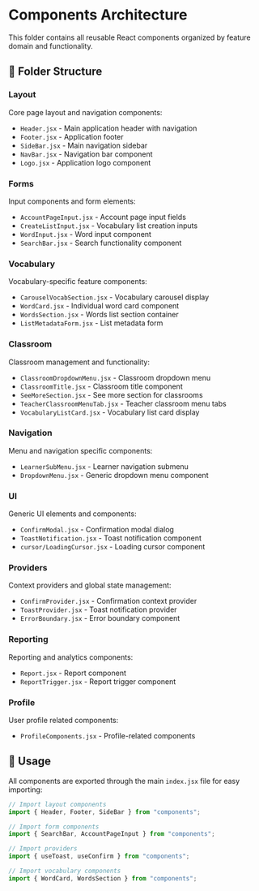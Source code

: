 # Components Architecture

This folder contains all reusable React components organized by feature domain and functionality.

## 📁 Folder Structure

### **Layout**

Core page layout and navigation components:

- `Header.jsx` - Main application header with navigation
- `Footer.jsx` - Application footer
- `SideBar.jsx` - Main navigation sidebar
- `NavBar.jsx` - Navigation bar component
- `Logo.jsx` - Application logo component

### **Forms**

Input components and form elements:

- `AccountPageInput.jsx` - Account page input fields
- `CreateListInput.jsx` - Vocabulary list creation inputs
- `WordInput.jsx` - Word input component
- `SearchBar.jsx` - Search functionality component

### **Vocabulary**

Vocabulary-specific feature components:

- `CarouselVocabSection.jsx` - Vocabulary carousel display
- `WordCard.jsx` - Individual word card component
- `WordsSection.jsx` - Words list section container
- `ListMetadataForm.jsx` - List metadata form

### **Classroom**

Classroom management and functionality:

- `ClassroomDropdownMenu.jsx` - Classroom dropdown menu
- `ClassroomTitle.jsx` - Classroom title component
- `SeeMoreSection.jsx` - See more section for classrooms
- `TeacherClassroomMenuTab.jsx` - Teacher classroom menu tabs
- `VocabularyListCard.jsx` - Vocabulary list card display

### **Navigation**

Menu and navigation specific components:

- `LearnerSubMenu.jsx` - Learner navigation submenu
- `DropdownMenu.jsx` - Generic dropdown menu component

### **UI**

Generic UI elements and components:

- `ConfirmModal.jsx` - Confirmation modal dialog
- `ToastNotification.jsx` - Toast notification component
- `cursor/LoadingCursor.jsx` - Loading cursor component

### **Providers**

Context providers and global state management:

- `ConfirmProvider.jsx` - Confirmation context provider
- `ToastProvider.jsx` - Toast notification provider
- `ErrorBoundary.jsx` - Error boundary component

### **Reporting**

Reporting and analytics components:

- `Report.jsx` - Report component
- `ReportTrigger.jsx` - Report trigger component

### **Profile**

User profile related components:

- `ProfileComponents.jsx` - Profile-related components

## 🔗 Usage

All components are exported through the main `index.jsx` file for easy importing:

```javascript
// Import layout components
import { Header, Footer, SideBar } from "components";

// Import form components
import { SearchBar, AccountPageInput } from "components";

// Import providers
import { useToast, useConfirm } from "components";

// Import vocabulary components
import { WordCard, WordsSection } from "components";
```
